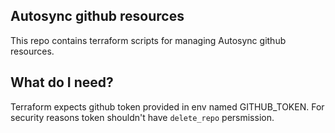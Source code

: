 Autosync github resources
------------------------------

This repo contains terraform scripts for managing Autosync github resources.


What do I need?
---------------

Terraform expects github token provided in env named GITHUB_TOKEN. For security
reasons token shouldn't have `delete_repo` persmission.
